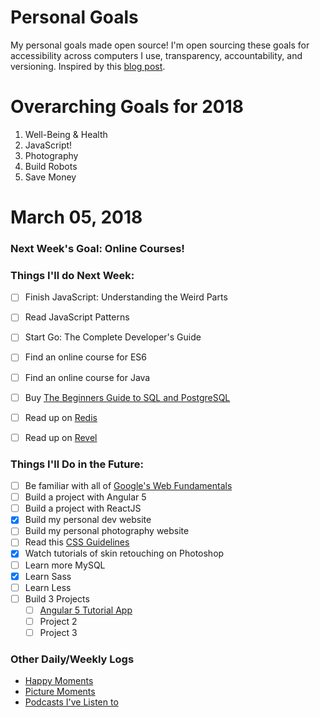 Personal Goals
==============
My personal goals made open source! I'm open sourcing these goals for accessibility across computers I use, transparency, accountability, and versioning. Inspired by this [blog post](https://una.im/personal-goals-guide/#💁).

# Overarching Goals for 2018
1. Well-Being & Health
2. JavaScript!
3. Photography
4. Build Robots
5. Save Money

# March 05, 2018

### Next Week's Goal: Online Courses! 

### Things I'll do Next Week:
- [ ] Finish JavaScript: Understanding the Weird Parts
- [ ] Read JavaScript Patterns
- [ ] Start Go: The Complete Developer's Guide
- [ ] Find an online course for ES6
- [ ] Find an online course for Java
- [ ] Buy [The Beginners Guide to SQL and PostgreSQL](https://www.udemy.com/sql-the-beginners-guide/)
- [ ] Read up on [Redis](https://redis.io/)
- [ ] Read up on [Revel](https://revel.github.io/)


### Things I'll Do in the Future:
- [ ] Be familiar with all of [Google's Web Fundamentals](https://developers.google.com/web/fundamentals/)
- [ ] Build a project with Angular 5
- [ ] Build a project with ReactJS
- [x] Build my personal dev website
- [ ] Build my personal photography website
- [ ] Read this [CSS Guidelines](http://cssguidelin.es/)
- [x] Watch tutorials of skin retouching on Photoshop
- [ ] Learn more MySQL
- [x] Learn Sass
- [ ] Learn Less
- [ ] Build 3 Projects
    - [ ] [Angular 5 Tutorial App](https://github.com/nanakogawa/angular-recipe-app)
    - [ ] Project 2
    - [ ] Project 3

### Other Daily/Weekly Logs
- [Happy Moments](https://github.com/nanakogawa/personal-goals/blob/master/happy-moments)
- [Picture Moments](https://github.com/nanakogawa/personal-goals/blob/master/picture-moments)
- [Podcasts I've Listen to](https://github.com/nanakogawa/personal-goals/blob/master/resources/podcasts.md)